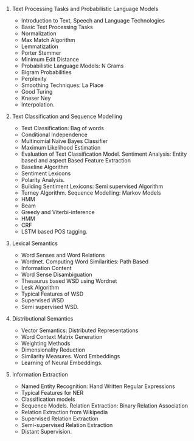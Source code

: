 1. Text Processing Tasks and Probabilistic Language Models

   - Introduction to Text, Speech and Language Technologies
   - Basic Text Processing Tasks
   - Normalization
   - Max Match Algorithm
   - Lemmatization
   - Porter Stemmer
   - Minimum Edit Distance
   - Probabilistic Language Models: N Grams
   - Bigram Probabilities
   - Perplexity
   - Smoothing Techniques: La Place
   - Good Turing
   - Kneser Ney
   - Interpolation.

2. Text Classification and Sequence Modelling

   - Text Classification: Bag of words
   - Conditional Independence
   - Multinomial Naïve Bayes Classifier
   - Maximum Likelihood Estimation
   - Evaluation of Text Classification Model. Sentiment Analysis: Entity based and aspect Based Feature Extraction
   - Baseline Algorithm
   - Sentiment Lexicons
   - Polarity Analysis.
   - Building Sentiment Lexicons: Semi supervised Algorithm
   - Turney Algorithm. Sequence Modelling: Markov Models
   - HMM
   - Beam
   - Greedy and Viterbi-inference
   - HMM
   - CRF
   - LSTM based POS tagging.

3. Lexical Semantics

   - Word Senses and Word Relations
   - Wordnet. Computing Word Similarities: Path Based
   - Information Content
   - Word Sense Disambiguation
   - Thesaurus based WSD using Wordnet
   - Lesk Algorithm
   - Typical Features of WSD
   - Supervised WSD
   - Semi supervised WSD.

4. Distributional Semantics

   - Vector Semantics: Distributed Representations
   - Word Context Matrix Generation
   - Weighting Methods
   - Dimensionality Reduction
   - Similarity Measures. Word Embeddings
   - Learning of Neural Embeddings.

5. Information Extraction

   - Named Entity Recognition: Hand Written Regular Expressions
   - Typical Features for NER
   - Classification models
   - Sequence Models. Relation Extraction: Binary Relation Association
   - Relation Extraction from Wikipedia
   - Supervised Relation Extraction
   - Semi-supervised Relation Extraction
   - Distant Supervision.

